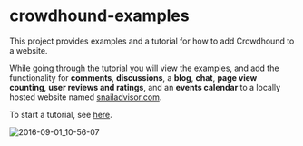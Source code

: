 # crowdhound-examples

This project provides examples and a tutorial for how to add Crowdhound to a website.

While going through the tutorial you will view the examples, and add the functionality for **comments**, **discussions**, a **blog**, **chat**, **page view counting**, **user reviews and ratings**, and an **events calendar** to a locally hosted website named [snailadvisor.com](http://localhost:8080/exercises/snailadvisor.com).

To start a tutorial, see [here](https://crowdhound.github.io/examples/).

![2016-09-01_10-56-07](https://cloud.githubusercontent.com/assets/848697/18153876/ce33e6f0-7032-11e6-9a8a-38c34fd9a0d8.png)



